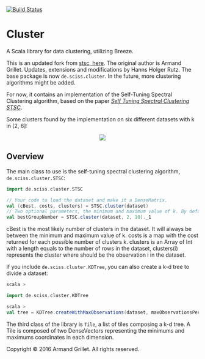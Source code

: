 [![Build Status](https://github.com/Sciss/Cluster/workflows/Scala%20CI/badge.svg?branch=main)](https://github.com/Sciss/Cluster/actions?query=workflow%3A%22Scala+CI%22)

# Cluster

A Scala library for data clustering, utilizing Breeze.

This is an updated fork from [stsc, here](https://github.com/armandgrillet/stsc). The original author is
Armand Grillet. Updates, extensions and modifications by Hanns Holger Rutz.
The base package is now `de.sciss.cluster`. In the future, more clustering algorithms might be added.

For now, it contains 
an implementation of the Self-Tuning Spectral Clustering algorithm, based on the paper 
[*Self Tuning Spectral Clustering STSC*](http://www.vision.caltech.edu/lihi/Demos/SelfTuningClustering.html).

Some clusters found by the implementation on six different datasets with k in \[2, 6\]:

<p align="center">
<img src="results.png">
</p>

## Overview

The main class to use is the self-tuning spectral clustering algorithm, `de.sciss.cluster.STSC`:

```scala
import de.sciss.cluster.STSC

// Your code to load the dataset and make it a DenseMatrix.
val (cBest, costs, clusters) = STSC.cluster(dataset)
// Two optional parameters, the minimum and maximum value of k. By default: 2 and 6.
val bestGroupNumber = STSC.cluster(dataset, 2, 10)._1
```

cBest is the most likely number of clusters in the dataset. It will always be between the minimum and maximum 
value of k.
costs is a map with the cost returned for each possible number of clusters k.
clusters is an Array of Int with a length equals to the number of rows in the dataset, clusters(i) represents the 
cluster where should be the observation i in the dataset.

If you include `de.sciss.cluster.KDTree`, you can also create a k-d tree to divide a dataset:

```scala
scala >

import de.sciss.cluster.KDTree

scala >
val tree = KDTree.createWithMaxObservations(dataset, maxObservationsPerTile, tileBorderWidth)
```

The third class of the library is `Tile`, a list of tiles composing a k-d tree.
A Tile is composed of two DenseVectors representing the minimums and maximums coordinates in each dimension.

Copyright © 2016 Armand Grillet. All rights reserved.
